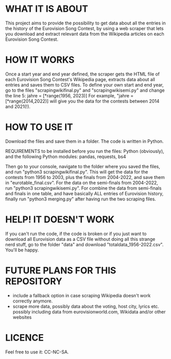 # WHAT IT IS ABOUT
This project aims to provide the possibility to get data about all the entries in the history of the Eurovision Song Contest, by using a web scraper that lets you download and extract relevant data from the Wikipedia articles on each Eurovision Song Contest.

# HOW IT WORKS
Once a start year and end year defined, the scraper gets the HTML file of each Eurovision Song Contest's Wikipedia page, extracts data about all entries and saves them to CSV files.
To define your own start and end year, go to the files "scrapingwikifinal.py" and "scrapingwikisemi.py" and change the line 5:
jahre = [*range(1956, 2023)]
For example, "jahre = [*range(2014,2022)] will give you the data for the contests between 2014 and 2021(!).

# HOW TO USE IT
Download the files and save them in a folder. The code is written in Python.

REQUIREMENTS to be installed before you run the files: Python (obviously), and the following Python modules: 
pandas, requests, bs4

Then go to your console, navigate to the folder where you saved the files, and run "python3 scrapingwikifinal.py". This will get the data for the contests from 1956 to 2003, plus the finals from 2004-2022, and save them in "eurotable_final.csv".
For the data on the semi-finals from 2004-2022, run "python3 scrapingwikisemi.py".
For combine the data from semi-finals and finals in one table, and have basically ALL entries of Eurovision history, finally run "python3 merging.py" after having run the two scraping files.

# HELP! IT DOESN'T WORK
If you can't run the code, if the code is broken or if you just want to download all Eurovision data as a CSV file without doing all this strange nerd stuff, go to the folder "data" and download "totaldata_1956-2022.csv". You'll be happy.

# FUTURE PLANS FOR THIS REPOSITORY
- include a fallback option in case scraping Wikipedia doesn't work correctly anymore.
- scrape more data, possibly data about the voting, host city, lyrics etc. possibly including data from eurovisionworld.com, Wikidata and/or other websites

# LICENCE
Feel free to use it: CC-NC-SA.
